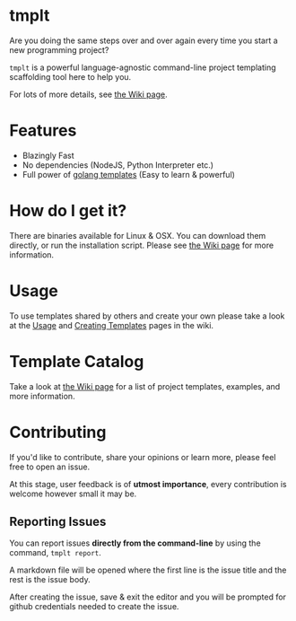 # tmplt
Are you doing the same steps over and over again every time you start a new programming project?

`tmplt` is a powerful language-agnostic command-line project templating scaffolding tool here to help you.

For lots of more details, see [the Wiki page](https://github.com/tmrts/tmplt/wiki/Introduction).

# Features
- Blazingly Fast
- No dependencies (NodeJS, Python Interpreter etc.)
- Full power of [golang templates](https://golang.org/pkg/text/template/) (Easy to learn & powerful)

# How do I get it?
There are binaries available for Linux & OSX. You can download them directly,
or run the installation script. Please see [the Wiki page](https://github.com/tmrts/tmplt/wiki/Installation) for more information.

# Usage
To use templates shared by others and create your own please take a look at the
[Usage](https://github.com/tmrts/tmplt/wiki/Usage) and [Creating Templates](https://github.com/tmrts/tmplt/wiki/Creating-Templates)
pages in the wiki.

# Template Catalog
Take a look at [the Wiki page](https://github.com/tmrts/tmplt/wiki/Templates) for a list of project templates, examples, and more information.

# Contributing
If you'd like to contribute, share your opinions or learn more, please feel free to open an issue.

At this stage, user feedback is of **utmost importance**, every contribution is welcome however small it may be.

## Reporting Issues
You can report issues **directly from the command-line** by using the command, `tmplt report`.

A markdown file will be opened where the first line is the issue title and the rest 
is the issue body. 

After creating the issue, save & exit the editor and you will be
prompted for github credentials needed to create the issue.
